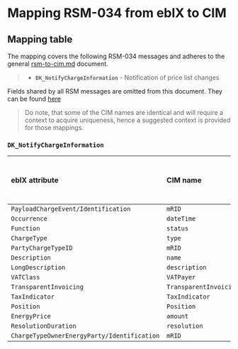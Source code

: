 # Mapping RSM-034 from ebIX to CIM

## Mapping table

The mapping covers the following RSM-034 messages and adheres to the general [rsm-to-cim.md](https://github.com/Energinet-DataHub/geh-charges/blob/main/docs/document-type-mappings/rsm-to-cim.md) document.

>- **`DK_NotifyChargeInformation`** - Notification of price list changes

Fields shared by all RSM messages are omitted from this document. They can be found [here](https://github.com/Energinet-DataHub/geh-charges/blob/main/docs/document-type-mappings/shared-rsm-fields.md)

> Do note, that some of the CIM names are identical and will require a context to acquire uniqueness, hence a suggested context is provided for those mappings.

### `DK_NotifyChargeInformation`

| **ebIX attribute**|**CIM name**| **Suggested "context" if needed to obtain CIM name uniqueness** | **CIM path** |
|:-|:-|:-|:-|
| `PayloadChargeEvent/Identification` | `mRID` | | `MktActivityRecord/mRID` |
| `Occurrence` | `dateTime` | `ValidityStart_` | `MktActivityRecord/ValidityStart_DateAndOrTime/dateTime` |
| `Function` | `status` | `MktActivityRecord_` | `MktActivityRecord/status` |
| `ChargeType` | `type` |  | `Series/ChargeType/type` |
| `PartyChargeTypeID` | `mRID` | `ChargeType_` | `Series/ChargeType/mRID` |
| `Description` | `name` | | `MktActivityRecord/ChargeType/name` |
| `LongDescription` | `description` | | `MktActivityRecord/ChargeType/description` |
| `VATClass` | `VATPayer` | | `MktActivityRecord/ChargeType/VATPayer` |
| `TransparentInvoicing` | `TransparentInvoicing` | | `MktActivityRecord/ChargeType/TransparentInvoicing` |
| `TaxIndicator` | `TaxIndicator` | | `MktActivityRecord/ChargeType/TaxIndicator` |
| `Position` | `Position` | | `TimeSeries/Period/Point/Position` |
| `EnergyPrice` | `amount` | | `TimeSeries/Period/Point/Price/amount` |
| `ResolutionDuration` | `resolution` | | `TimeSeries/Period/Resolution` |
| `ChargeTypeOwnerEnergyParty/Identification` | `mRID` | `ChargeTypeOwner_` | `Series/ChargeType/ChargeTypeOwner_MarketParticipant/mRID` |
